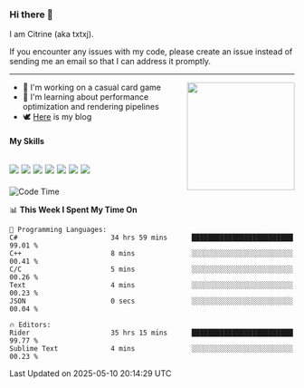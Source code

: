 ### Hi there 👋

I am Citrine (aka txtxj).

If you encounter any issues with my code, please create an issue instead of sending me an email so that I can address it promptly.

---

<img align="right" height="190" src="http://github-profile-summary-cards.vercel.app/api/cards/stats?username=txtxj&theme=vue">

- 🌱 I'm working on a casual card game
- 📖 I'm learning about performance optimization and rendering pipelines
- 🕊️ [Here](https://txtxj.top) is my blog

#### My Skills

![](https://img.shields.io/badge/Unity-000000?logo=unity&logoColor=fff)
![](https://img.shields.io/badge/C%23-239120?logo=csharp&logoColor=fff)
![](https://img.shields.io/badge/Python-3e74a2?logo=python&logoColor=fff)
![](https://img.shields.io/badge/C++-65318e?logo=cplusplus&logoColor=fff)
![](https://img.shields.io/badge/Vue-4FC08D?logo=vuedotjs&logoColor=fff)
![](https://img.shields.io/badge/Blender-f5792a?logo=blender&logoColor=fff)
![](https://img.shields.io/badge/MS%20SQL-cc2927?logo=microsoftsqlserver&logoColor=fff)
---

<!--START_SECTION:waka-->
![Code Time](http://img.shields.io/badge/Code%20Time-2%2C853%20hrs%2050%20mins-blue)

📊 **This Week I Spent My Time On** 

```text
💬 Programming Languages: 
C#                       34 hrs 59 mins      █████████████████████████   99.01 % 
C++                      8 mins              ░░░░░░░░░░░░░░░░░░░░░░░░░   00.41 % 
C/C                      5 mins              ░░░░░░░░░░░░░░░░░░░░░░░░░   00.26 % 
Text                     4 mins              ░░░░░░░░░░░░░░░░░░░░░░░░░   00.23 % 
JSON                     0 secs              ░░░░░░░░░░░░░░░░░░░░░░░░░   00.04 % 

🔥 Editors: 
Rider                    35 hrs 15 mins      █████████████████████████   99.77 % 
Sublime Text             4 mins              ░░░░░░░░░░░░░░░░░░░░░░░░░   00.23 % 
```


 Last Updated on 2025-05-10 20:14:29 UTC
<!--END_SECTION:waka-->
